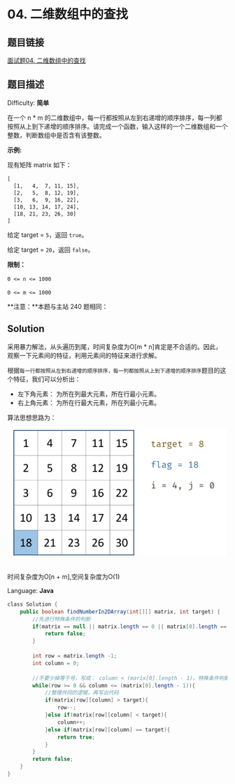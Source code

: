 # 04. 二维数组中的查找

## 题目链接

[面试题04\. 二维数组中的查找](https://leetcode-cn.com/problems/er-wei-shu-zu-zhong-de-cha-zhao-lcof/)

## 题目描述

Difficulty: **简单**

在一个 n * m 的二维数组中，每一行都按照从左到右递增的顺序排序，每一列都按照从上到下递增的顺序排序。请完成一个函数，输入这样的一个二维数组和一个整数，判断数组中是否含有该整数。

**示例:**

现有矩阵 matrix 如下：

```text
[
  [1,   4,  7, 11, 15],
  [2,   5,  8, 12, 19],
  [3,   6,  9, 16, 22],
  [10, 13, 14, 17, 24],
  [18, 21, 23, 26, 30]
]
```

给定 target = `5`，返回 `true`。

给定 target = `20`，返回 `false`。

**限制：**

`0 <= n <= 1000`

`0 <= m <= 1000`

**注意：**本题与主站 240 题相同：

## Solution

采用暴力解法，从头遍历到尾，时间复杂度为O[m * n]肯定是不合适的。因此，观察一下元素间的特征，利用元素间的特征来进行求解。

根据`每一行都按照从左到右递增的顺序排序，每一列都按照从上到下递增的顺序排序`题目的这个特征，我们可以分析出：

- 左下角元素： 为所在列最大元素，所在行最小元素。
- 右上角元素： 为所在行最大元素，所在列最小元素。

算法思想思路为：

<div align="center"> <img src="../../_img/剑指offer04.gif" width="500px"> </div><br>

时间复杂度为O[n + m],空间复杂度为O(1)

Language: **Java**

```java
​class Solution {
    public boolean findNumberIn2DArray(int[][] matrix, int target) {
        //先进行特殊条件的判断
        if(matrix == null || matrix.length == 0 || matrix[0].length == 0){
            return false;
        }

        int row = matrix.length -1;
        int column = 0;

        //不要少掉等于号，写成： column < (marix[0].length - 1)。特殊条件判断要特别注意
        while(row >= 0 && column <= (matrix[0].length - 1)){
            //整理共同的逻辑，再写出代码
            if(matrix[row][column] > target){
                row--;
            }else if(matrix[row][column] < target){
                column++;
            }else if(matrix[row][column] == target){
                return true;
            }
        }
        return false;
    }
}
```